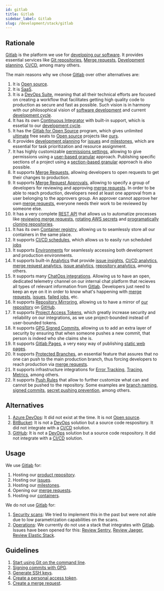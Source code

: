 ```yaml
---
id: gitlab
title: Gitlab
sidebar_label: Gitlab
slug: /development/stack/gitlab
---
```


## Rationale

[Gitlab](https://about.gitlab.com/)
is the platform we use for
[developing our software](https://gitlab.com/fluidattacks/product).
It provides essential services like
[Git repositories](https://blog.axosoft.com/learning-git-repository/),
[Merge requests](https://docs.gitlab.com/ee/user/project/merge_requests/index.html),
[Development planning](https://docs.gitlab.com/ee/topics/plan_and_track.html),
[CI/CD](gitlab-ci),
among many others.

The main reasons why we chose
[Gitlab](https://about.gitlab.com/)
over other alternatives are:

1. It is [Open source](https://opensource.com/resources/what-open-source).
1. It is [SaaS](https://en.wikipedia.org/wiki/Software_as_a_service).
1. It is a [DevOps Suite](https://about.gitlab.com/blog/2017/10/04/devops-strategy/),
meaning that all their technical efforts are focused on creating
a workflow that facilitates getting high quality
code to production as secure and fast as possible.
Such vision is in harmony with our philosophical
vision of
[software development](https://en.wikipedia.org/wiki/Software_development)
and current
[development cycle](https://about.gitlab.com/stages-devops-lifecycle/).
1. It has its own [Continuous Integrator](gitlab-ci)
with built-in support,
which is essetial to our
[development cycle](https://about.gitlab.com/stages-devops-lifecycle/).
1. It has the
[Gitlab for Open Source](https://about.gitlab.com/solutions/open-source/)
program,
which gives unlimited
[ultimate](https://about.gitlab.com/pricing/) free seats to
[Open source](https://opensource.com/resources/what-open-source)
projects like [ours](https://gitlab.com/fluidattacks/product).
1. It provides
[development planning](https://docs.gitlab.com/ee/topics/plan_and_track.html)
for [issues](https://gitlab.com/fluidattacks/product/-/issues)
and [milestones](https://gitlab.com/fluidattacks/product/-/milestones),
which are essential for task prioritization and resource assignment.
1. It has highly customizable
[permissions settings](https://docs.gitlab.com/ee/user/permissions.html),
allowing to give permissions using a
[user-based granular](https://docs.gitlab.com/ee/user/permissions.html#project-members-permissions)
approach.
Publishing specific sections
of a project using a
[section-based granular](https://docs.gitlab.com/ee/user/permissions.html#project-features-permissions)
approach
is also possible.
1. It supports
[Merge Requests](https://gitlab.com/fluidattacks/product/-/merge_requests),
allowing developers to open requests
to get their changes to production.
1. It supports
[Merge Request Approvals](https://docs.gitlab.com/ee/user/project/merge_requests/approvals/),
allowing to specify a group
of developers for reviewing and approving
[merge requests](https://gitlab.com/fluidattacks/product/-/merge_requests).
In order to be able to reach production,
developers need at least one approval
from a user belonging to the approvers group.
An approver cannot approve her own
[merge requests](https://gitlab.com/fluidattacks/product/-/merge_requests),
everyone needs their work to be reviewed by someone else.
1. It has a very complete
[REST API](https://docs.gitlab.com/ee/api/)
that allows us to automatize
processes like
[reviewing merge requests](https://gitlab.com/fluidattacks/product/-/tree/f153761ee61aad37b00212e134eb8ac689e1952e/reviews),
[rotating AWS secrets](https://gitlab.com/fluidattacks/product/-/tree/f153761ee61aad37b00212e134eb8ac689e1952e/makes/utils/user-rotate-keys)
and
[programatically cloning repositories](https://gitlab.com/fluidattacks/product/-/blob/f153761ee61aad37b00212e134eb8ac689e1952e/makes/utils/git/template.sh#L35).
2. It has its own
[Container registry](https://gitlab.com/fluidattacks/product/container_registry),
allowing us to seamlessly store all our containers in the same place.
1. It supports
[CI/CD schedules](https://gitlab.com/fluidattacks/product/-/pipeline_schedules),
which allows us to easily run scheduled
[jobs](https://docs.gitlab.com/ee/ci/jobs/)
1. It supports
[Environments](https://gitlab.com/fluidattacks/product/-/environments)
for seamlessly accessing both development and production environments.
1. It supports built-in
[Analytics](https://gitlab.com/fluidattacks/product/-/value_stream_analytics)
that provide
[issue insights](https://gitlab.com/fluidattacks/product/insights/#/issues),
[CI/CD analytics](https://docs.gitlab.com/ee/user/analytics/ci_cd_analytics.html),
[merge request analytics](https://docs.gitlab.com/ee/user/analytics/merge_request_analytics.html),
[issue analytics](https://gitlab.com/fluidattacks/product/-/analytics/issues_analytics),
[repository analytics](https://gitlab.com/fluidattacks/product/-/graphs/master/charts),
among others.
1. It supports many
[ChatOps integrations](https://docs.gitlab.com/ee/user/project/integrations/overview.html).
Allowing us to have an open,
dedicated telemetry channel
on our internal chat platform
that recieves all types of relevant information
from
[Gitlab](https://about.gitlab.com/).
Developers just need to keep an eye on it
in order to know what's happening with
[merge requests](https://gitlab.com/fluidattacks/product/-/merge_requests),
[issues](https://gitlab.com/fluidattacks/product/-/issues),
[failed jobs](https://docs.gitlab.com/ee/ci/jobs/),
etc.
1. It supports
[Repository Mirroring](https://docs.gitlab.com/ee/user/project/repository/repository_mirroring.html),
allowing us to have a mirror
of [our repository](https://gitlab.com/fluidattacks/product)
on [GitHub](https://github.com/fluidattacks/product).
1. It supports
[Project Access Tokens](https://docs.gitlab.com/ee/user/project/settings/project_access_tokens.html),
which greatly increase security and reliability on our integrations,
as we use project-bounded instead of user-bounded tokens.
1. It supports
[GPG Signed Commits](https://docs.gitlab.com/ee/user/project/repository/gpg_signed_commits/),
allowing us to add an extra layer of security by ensuring that
when someone pushes a new commit,
that person is indeed who she claims she is.
1. It supports
[Gitlab Pages](https://docs.gitlab.com/ee/user/project/pages/),
a very easy way of publishing
[static web pages](https://en.wikipedia.org/wiki/Static_web_page).
1. It supports
[Protected Branches](https://docs.gitlab.com/ee/user/project/protected_branches.html),
an essential feature that assures
that no one can push
to the main production branch,
thus forcing developers
to reach production via
[merge requests](https://gitlab.com/fluidattacks/product/-/merge_requests).
1. It supports infrastructure integrations for
[Error Tracking](https://docs.gitlab.com/ee/operations/error_tracking.html),
[Tracing](https://docs.gitlab.com/ee/operations/tracing.html),
[Metrics](https://docs.gitlab.com/ee/user/project/integrations/prometheus_library/kubernetes.html),
among others.
2. It supports
[Push Rules](https://docs.gitlab.com/ee/push_rules/push_rules.html)
that allow to further customize what can and cannot be pushed to the repository.
Some examples are
[branch naming](https://docs.gitlab.com/ee/push_rules/push_rules.html),
[signed commits](https://docs.gitlab.com/ee/push_rules/push_rules.html),
[secret pushing prevention](https://docs.gitlab.com/ee/push_rules/push_rules.html#prevent-pushing-secrets-to-the-repository),
among others.

## Alternatives

1. [Azure DevOps](https://azure.microsoft.com/en-us/services/devops/):
It did not exist at the time.
It is not [Open source](https://opensource.com/resources/what-open-source).
2. [BitBucket](https://bitbucket.org/product/):
It is not a [DevOps](https://aws.amazon.com/devops/what-is-devops/)
solution but a source code respository.
It did not integrate with a [CI/CD](gitlab-ci) solution.
1. [GitHub](https://github.com/about):
It is not a [DevOps](https://aws.amazon.com/devops/what-is-devops/)
solution but a source code respository.
It did not integrate with a [CI/CD](gitlab-ci) solution.


## Usage

We use [Gitlab](https://about.gitlab.com/) for:

1. Hosting our
[product repository](https://gitlab.com/fluidattacks/product).
1. Hosting our
[issues](https://gitlab.com/fluidattacks/product/-/issues).
1. Hosting our
[milestones](https://gitlab.com/fluidattacks/product/-/milestones).
1. Opening our
[merge requests](https://gitlab.com/fluidattacks/product/-/merge_requests).
1. Hosting our
[containers](https://gitlab.com/fluidattacks/product/container_registry).

We do not use [Gitlab](https://about.gitlab.com/) for:

1. [Security scans](https://docs.gitlab.com/ee/user/application_security/):
We tried to implement this in the past but were not able due to
low parametrization capabilities on the scans.
1. [Operations](https://docs.gitlab.com/ee/operations/):
We currently do not use a stack that
integrates with [Gitlab](https://about.gitlab.com/).
Issues have been opened for this:
[Review Sentry](https://gitlab.com/fluidattacks/product/-/issues/4729),
[Review Jaeger](https://gitlab.com/fluidattacks/product/-/issues/4728),
[Review Elastic Stack](https://gitlab.com/fluidattacks/product/-/issues/4727).

## Guidelines

1. [Start using Git on the command line](https://docs.gitlab.com/ee/gitlab-basics/start-using-git.html#start-using-git-on-the-command-line).
1. [Signing commits with GPG](https://docs.gitlab.com/ee/user/project/repository/gpg_signed_commits/).
1. [Generate SSH keys](https://docs.gitlab.com/ee/ssh/#generate-an-ssh-key-pair).
1. [Create a personal access token](https://docs.gitlab.com/ee/user/profile/personal_access_tokens.html#create-a-personal-access-token).
1. [Create a merge request](https://docs.gitlab.com/ee/user/project/merge_requests/creating_merge_requests.html).
